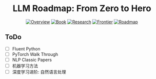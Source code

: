 <h1 align="center">LLM Roadmap: From Zero to Hero</h1>

<p align="center">
  <a href="./Overview.md">
    <img src="https://img.shields.io/badge/🌐-%20Overview-4169E1?style=flat&labelColor=D8D8F6" alt="Overview"></a>
  <a href="./Book.md">
    <img src="https://img.shields.io/badge/📚-%20Book-2E8B57?style=flat&labelColor=D8D8F6" alt="Book"></a>
  <a href="./Research.md">
    <img src="https://img.shields.io/badge/🔬-%20Research-DC143C?style=flat&labelColor=D8D8F6" alt="Research"></a>
  <a href="./Frontier%20Analysis.md">
    <img src="https://img.shields.io/badge/🚀-%20Frontier-FF8C00?style=flat&labelColor=D8D8F6" alt="Frontier"></a>
  <a href="./Roadmap.md">
    <img src="https://img.shields.io/badge/🗺️-%20Roadmap-9932CC?style=flat&labelColor=D8D8F6" alt="Roadmap"></a>
</p>

## ToDo

- [ ] Fluent Python
- [ ] PyTorch Walk Through
- [ ] NLP Classic Papers
- [ ] 机器学习方法
- [ ] 深度学习进阶: 自然语言处理
